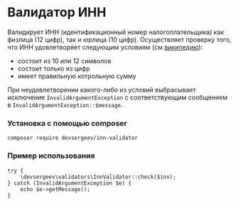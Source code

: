# Валидатор ИНН
Валидирует ИНН (идентификационный номер налогоплательщика) как физлица (12 цифр), так и юрлица (10 цифр). Осуществляет
проверку того, что ИНН удовлетворяет следующим условиям (см [википедию]( https://ru.wikipedia.org/wiki/%D0%98%D0%B4%D0%B5%D0%BD%D1%82%D0%B8%D1%84%D0%B8%D0%BA%D0%B0%D1%86%D0%B8%D0%BE%D0%BD%D0%BD%D1%8B%D0%B9_%D0%BD%D0%BE%D0%BC%D0%B5%D1%80_%D0%BD%D0%B0%D0%BB%D0%BE%D0%B3%D0%BE%D0%BF%D0%BB%D0%B0%D1%82%D0%B5%D0%BB%D1%8C%D1%89%D0%B8%D0%BA%D0%B0)):

* состоит из 10 или 12 символов
* состоит только из цифр
* имеет правильную котрольную сумму

При неудовлетворении какого-либо из условий выбрасывает исключение `InvalidArgumentException` с соответствующим сообщением в `InvalidArgumentException::$message`.

### Установка с помощью composer
````
composer require devsergeev/inn-validator
````
### Пример использования

````
try {
    \devsergeev\validators\InnValidator::check($inn);
} catch (InvalidArgumentException $e) {
    echo $e->getMessage();
}
````